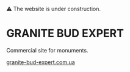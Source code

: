 ⚠️ The website is under construction.
<h1>GRANITE BUD EXPERT</h1>
<p>Commercial site for monuments.</p>
<a trget="_blank" href="https://v-katkov.github.io/Granite-Bud-Expert/">granite-bud-expert.com.ua</a>